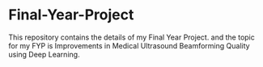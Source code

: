 # Final-Year-Project
This repository contains the details of my Final Year Project. and the topic for my FYP is Improvements in Medical Ultrasound Beamforming Quality using Deep Learning.
